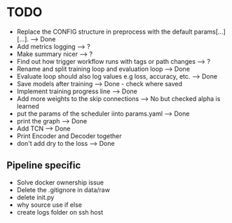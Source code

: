 # TODO

- Replace the CONFIG structure in preprocess with the default params[...][...]. --> Done
- Add metrics logging --> ?
- Make summary nicer --> ?
- Find out how trigger workflow runs with tags or path changes --> ? 
- Rename and split training loop and evaluation loop --> Done
- Evaluate loop should also log values e.g loss, accuracy, etc. --> Done
- Save models after training --> Done - check where saved
- Implement training progress line --> Done
- Add more weights to the skip connections --> No but checked alpha is learned
- put the params of the scheduler iinto params.yaml --> Done
- print the graph --> Done
- Add TCN --> Done
- Print Encoder and Decoder together
- don't add dry to the loss --> Done

## Pipeline specific

- Solve docker ownership issue
- Delete the .gitignore in data/raw
- delete init.py
- why source use if else
- create logs folder on ssh host